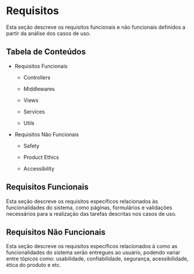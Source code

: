 # Requisitos

Esta seção descreve os requisitos funcionais e não funcionais definidos a partir da análise dos casos de uso.

## Tabela de Conteúdos

* Requisitos Funcionais
   * Controllers
     
   * Middlewares
     
   * Views
      
   * Services
     
   * Utils
     
* Requisitos Não Funcionais  
   * Safety  
     
   * Product Ethics

   * Accessibility

## Requisitos Funcionais

Esta seção descreve os requisitos específicos relacionados às funcionalidades do sistema, como páginas, formulários e validações necessários para a realização das tarefas descritas nos casos de uso.

## Requisitos Não Funcionais

Esta seção descreve os requisitos específicos relacionados à como as funcionalidades do sistema serão entregues ao usuário, podendo variar entre tópicos como: usabilidade, confiabilidade, segurança, acessibilidade, ética do produto e etc.
